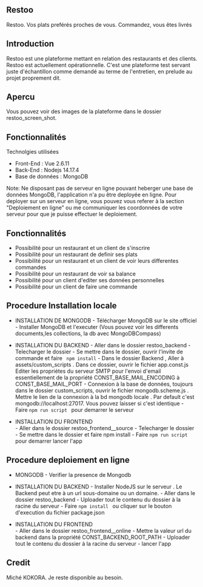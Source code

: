 
## Restoo 
  Restoo. Vos plats preférés proches de vous. Commandez, vous êtes livrés
  
  

## Introduction
Restoo est une plateforme mettant en relation des restaurants et des clients.
Restoo est actuellement opérationnelle.
C'est une plateforme test servant juste d'échantillon comme demandé  au terme de l'entretien, en prelude au projet proprement dit.

## Apercu 
Vous pouvez voir des images de la plateforme dans le dossier restoo_screen_shot.

## Fonctionnalités

Technolgies utilisées 

- Front-End : Vue 2.6.11
- Back-End : Nodejs 14.17.4
- Base de données : MongoDB 

Note: Ne disposant pas de serveur en ligne pouvant heberger une base de données MongoDB, l'application n'a pu être deployée en ligne.
Pour deployer sur un serveur en ligne, vous pouvez vous referer à la section "Deploiement en ligne" ou me communiquer les coordonnées de votre serveur pour que je puisse effectuer le deploiement.

## Fonctionnalités

- Possibilité pour un restaurant et un client de s'inscrire
- Possibilité pour un restaurant de definir ses plats 
- Possibilité pour un restaurant et un client de voir leurs differentes commandes
- Possibilité pour un restaurant de voir sa balance 
- Possibilité pour un client d'editer ses données personnelles
- Possibilité pour un client de faire une commande 

 
## Procedure Installation locale 
* INSTALLATION DE MONGODB
        - Télécharger MongoDB sur le site officiel
        - Installer MongoDB  et l'executer
        (Vous pouvez voir les differents documents,les collections, la db avec MongoDBCompass)

* INSTALLATION DU BACKEND 
        - Aller dans le dossier restoo_backend
        - Telecharger le dossier
        - Se mettre dans le dossier, ouvrir l'invite de commande  et faire  ```  npm install ```
        - Dans le dossier Backend , Aller à assets/custom_scripts . Dans ce dossier, ouvrir le  fichier app.const.js Editer les propriétes du serveur SMTP pour l'envoi d'email essentiellement de la propriété CONST_BASE_MAIL_ENCODING  à CONST_BASE_MAIL_PORT 
        - Connexion à la base de données, toujours dans le dossier custom_scripts, ouvrir le fichier mongodb.scheme.js . Mettre le lien de la connexion à la bd mongodb locale . Par default c'est mongodb://localhost:27017. Vous pouvez laisser si c'est identique
        - Faire  ```npm run script ``` pour demarrer le serveur


* INSTALLATION DU FRONTEND  
        - Aller dans le dossier restoo_frontend__source
        - Telecharger le dossier
        - Se mettre dans le dossier et faire npm install
        - Faire  ```npm run script ``` pour demarrer lancer l'app


## Procedure deploiement en ligne 
 * MONGODB
        - Verifier la presence de Mongodb

 * INSTALLATION DU BACKEND 
        - Installer NodeJS sur le serveur . Le Backend peut etre à un url sous-domaine ou un domaine. 
        - Aller dans le dossier restoo_backend
        - Uploader tout le contenu du dossier à la racine du serveur 
        - Faire  ``` npm install  ``` ou cliquer sur le bouton d'execution du fichier package.json


 * INSTALLATION DU FRONTEND  
        - Aller dans le dossier restoo_frontend__online
        - Mettre la valeur url du backend dans la propriété  CONST_BACKEND_ROOT_PATH
        - Uploader tout le contenu du dossier à la racine du serveur
        - lancer l'app

## Credit 
Miché KOKORA.
Je reste disponible au besoin.
